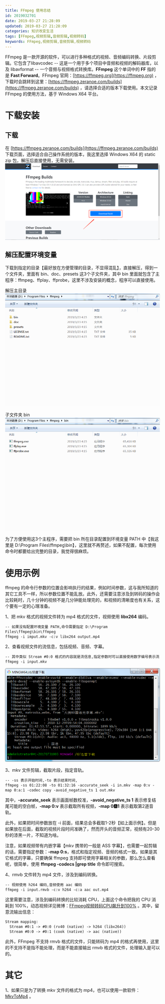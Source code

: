 ```yaml
---
title: FFmpeg 使用总结
id: 2019032701
date: 2019-03-27 21:28:09
updated: 2019-03-27 21:28:09
categories: 知识改变生活
tags: [FFmpeg,视频剪辑,音频剪辑,视频转码]
keywords: FFmpeg,视频剪辑,音频剪辑,视频转码
---
```



FFmpeg 是一款开源的软件，可以进行多种格式的视频、音频编码转换、片段剪辑。它包含了libavcodec -- 这是一个用于多个项目中音频和视频的解码器库，以及 libavformat -- 一个音频与视频格式转换库。**FFmpeg** 这个单词中的 **FF** 指的是 **Fast Forward**。FFmpeg 官网：[https://ffmpeg.org](https://ffmpeg.org) ，下载时会跳转到这里：[https://ffmpeg.zeranoe.com/builds](https://ffmpeg.zeranoe.com/builds) ，请选择合适的版本下载使用。本文记录 FFmpeg 的使用方法，基于 Windows X64 平台。


<!-- more -->


# 下载安装


## 下载

在 [https://ffmpeg.zeranoe.com/builds](https://ffmpeg.zeranoe.com/builds) 下载页面，选择适合自己操作系统的版本，我这里选择 Windows X64 的 static zip 包，解压后直接使用，无需安装。
![FFmpeg下载页面](https://raw.githubusercontent.com/iplaypi/img-playpi/master/img/old/b7f2e3a3ly1g1ivhlcgh4j21hc0q9dkh.jpg "FFmpeg下载页面")

## 解压配置环境变量

下载到指定的目录【最好放在方便管理的目录，不显得混乱】，直接解压，得到一个文件夹，里面有 bin、doc、presets 这3个子文件夹，其中 bin 里面就包含了主程序：ffmpeg、ffplay、ffprobe，这里不涉及安装的概念，程序可以直接使用。

解压主目录
![解压主目录](https://raw.githubusercontent.com/iplaypi/img-playpi/master/img/old/b7f2e3a3ly1g1ivi9q552j20o00hgt9m.jpg "解压主目录")

子文件夹 bin
![子文件夹 bin](https://raw.githubusercontent.com/iplaypi/img-playpi/master/img/old/b7f2e3a3ly1g1ividmkdbj20o00hg753.jpg "子文件夹 bin")

为了方便使用这3个主程序，需要把 bin 所在目录配置到环境变量 PATH 中【我这里是 D:\Program Files\ffmpeg\bin】，这里就不再赘述，如果不配置，每次使用命令时都要给出完整的目录，我觉得很麻烦。


# 使用示例


ffmpeg 的命令行参数的位置会影响执行的结果，例如时间参数，这与我所知道的其它工具不一样，所以参数位置不能乱放。此外，还需要注意涉及到转码的操作会比较耗时，几十分钟的视频不是几分钟能处理完的，和视频的清晰度也有关系，这个要有一定的心理准备。

1、把 mkv 格式的视频文件转为 mp4 格式的文件，视频使用 **libx264** 编码。

```
-- 如果没有配置环境变量 PATH,命令需要指定 D:\Program Files\ffmpeg\bin\ffmpeg
ffmpeg -i imput.mkv -c:v libx264 output.mp4
```

2、查看视频文件的流信息，包括视频、音频、字幕。

```
-- 其中类似 Stream #0:0 格式的内容就是流信息,指定参数时可以直接使用数字编号表示流
ffmpeg -i input.mkv
```

![查看视频文件的流信息](https://raw.githubusercontent.com/iplaypi/img-playpi/master/img/old/b7f2e3a3ly1g1ivijvhopj20l50cpjso.jpg "查看视频文件的流信息")

3、mkv 文件剪辑，截取片段，指定音轨。

```
-- -ss 表示开始时间,-to 表示结束时间,
ffmpeg -ss 01:22:08 -to 01:32:16 -accurate_seek -i in.mkv -map 0:v -map 0:a:1 -codec copy -avoid_negative_ts 1 out.mkv
```

其中，**-accurate_seek** 表示画面帧数校准，**-avoid_negative_ts 1** 表示修复结尾可能的空白帧，**-map 0:v** 表示截取所有视频，**-map 0:a:1** 表示截取第2道音轨。

此外，如果把时间参数放在 -i 前面，结果总会多截取1-2秒【如上面示例】。但是如果放在后面，截取的视频片段时间准确了，然而开头的音频正常，视频有20-30秒的漆黑一片，不知道为啥。

注意，如果视频带有内嵌字幕【mkv 携带的一般是 ASS 字幕】，也需要一起剪辑的话，需要指定参数：**-map 0:s**，格式和指定视频、音频的格式一致。如果是其它格式的字幕，只要确保 ffmpeg 支持即可使用字幕相关的参数，那么怎么查看呢，很简单，使用 **ffmpeg -codecs |grep title** 命令即可搜索。

4、rmvb 文件转为 mp4 文件，涉及到编码转换。

```
-- 视频使用 h264 编码,音频使用 aac 编码
ffmpeg -i input.rmvb -c:v h264 -c:a aac out.mp4
```

这里需要注意，涉及到编码转换的比较消耗 CPU，上面这个命令把我的 CPU 消耗到 100%，动态视频详见微博：[FFmpeg视频转码CPU飙升到100%](https://weibo.com/3086148515/HmVcnm7Kl) 。其中，留意流输出信息：

```
Stream mapping:
  Stream #0:1 -> #0:0 (rv40 (native) -> h264 (libx264))
  Stream #0:0 -> #0:1 (cook (native) -> aac (native))
```

此外，FFmpeg 不支持 rmvb 格式的文件，只能转码为 mp4 的格式再使用，这里的不支持不是指不能处理，而是不能直接输出 rmvb 格式的文件，处理输入是可以的。


# 其它


1、如果只是为了转换 mkv 文件的格式为 mp4，也可以使用一款软件：[MkvToMp4](https://www.videohelp.com/software/MkvToMp4) 。


